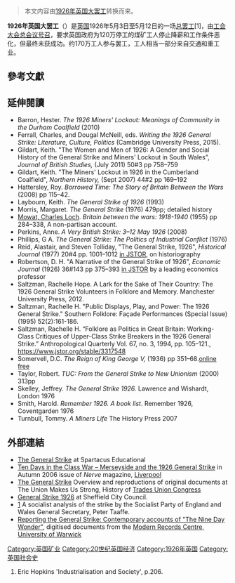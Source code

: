> 本文内容由[1926年英国大罢工](https://zh.wikipedia.org/wiki/1926年英国大罢工)转换而来。


**1926年英国大罢工**（）是[英国](https://zh.wikipedia.org/wiki/英国 "wikilink")1926年5月3日至5月12日的一场[总罢工](https://zh.wikipedia.org/wiki/总罢工 "wikilink")\[1\]，由[工会大会总会议号召](https://zh.wikipedia.org/wiki/工会大会 "wikilink")，要求英国政府为120万停工的煤矿工人停止降薪和工作条件恶化，但最终未获成功。约170万工人参与罢工，工人相当一部分来自交通和重工业。

## 參考文獻

## 延伸閱讀

  - Barron, Hester. *The 1926 Miners' Lockout: Meanings of Community in the Durham Coalfield* (2010)
  - Ferrall, Charles, and Dougal McNeill, eds. *Writing the 1926 General Strike: Literature, Culture, Politics* (Cambridge University Press, 2015).
  - Gildart, Keith. "The Women and Men of 1926: A Gender and Social History of the General Strike and Miners' Lockout in South Wales", *Journal of British Studies,* (July 2011) 50\#3 pp 758–759
  - Gildart, Keith. "The Miners' Lockout in 1926 in the Cumberland Coalfield", *Northern History,* (Sept 2007) 44\#2 pp 169–192
  - Hattersley, Roy. *Borrowed Time: The Story of Britain Between the Wars* (2008) pp 115–42.
  - Laybourn, Keith. *The General Strike of 1926* (1993)
  - Morris, Margaret. *The General Strike* (1976) 479pp; detailed history
  - [Mowat, Charles Loch](https://zh.wikipedia.org/wiki/Mowat,_Charles_Loch "wikilink"). *Britain between the wars: 1918-1940* (1955) pp 284–338, A non-partisan account.
  - Perkins, Anne. *A Very British Strike: 3–12 May 1926* (2008)
  - Phillips, G A. *The General Strike: The Politics of Industrial Conflict* (1976)
  - Reid, Alastair, and Steven Tolliday, "The General Strike, 1926", *Historical Journal* (1977) 20\#4 pp. 1001–1012 [in JSTOR](https://www.jstor.org/stable/2638422), on historiography
  - Robertson, D. H. "A Narrative of the General Strike of 1926", *Economic Journal* (1926) 36\#143 pp 375–393 [in JSTOR](https://www.jstor.org/stable/2959789) by a leading economics professor
  - Saltzman, Rachelle Hope. A Lark for the Sake of Their Country: The 1926 General Strike Volunteers in Folklore and Memory. Manchester University Press, 2012.
  - Saltzman, Rachelle H. "Public Displays, Play, and Power: The 1926 General Strike." Southern Folklore: Façade Performances (Special Issue) (1995) 52(2):161-186.
  - Saltzman, Rachelle H. “Folklore as Politics in Great Britain: Working-Class Critiques of Upper-Class Strike Breakers in the 1926 General Strike.” Anthropological Quarterly Vol. 67, no. 3, 1994, pp. 105–121., <https://www.jstor.org/stable/3317548>
  - Somervell, D.C. *The Reign of King George V,* (1936) pp 351–68.[online free](https://archive.org/details/in.ernet.dli.2015.176466)
  - Taylor, Robert. *TUC: From the General Strike to New Unionism* (2000) 313pp
  - Skelley, Jeffrey. *The General Strike 1926.* Lawrence and Wishardt, London 1976
  - Smith, Harold. *Remember 1926. A book list*. Remember 1926, Coventgarden 1976
  - Turnbull, Tommy. *A Miners Life* The History Press 2007

## 外部連結

  - [The General Strike](http://www.spartacus-educational.com/TUgeneral.htm) at Spartacus Educational
  - [Ten Days in the Class War – Merseyside and the 1926 General Strike](https://web.archive.org/web/20070224090246/http://www.catalystmedia.org.uk/issues/nerve9/general_strike.php) in Autumn 2006 issue of *Nerve* magazine, [Liverpool](https://zh.wikipedia.org/wiki/Liverpool "wikilink")
  - [The General Strike](http://www.unionhistory.info/generalstrike/index.php) Overview and reproductions of original documents at The Union Makes Us Strong, History of [Trades Union Congress](https://zh.wikipedia.org/wiki/Trades_Union_Congress "wikilink")
  - [General Strike 1926](https://web.archive.org/web/20110219053408/http://www.sheffield.gov.uk/libraries/archives-and-local-studies/publications/general-strike) at Sheffield City Council.
  - [1](http://www.socialistworld.net/doc/2247) A socialist analysis of the strike by the Socialist Party of England and Wales General Secretary, Peter Taaffe.
  - [Reporting the General Strike: Contemporary accounts of "The Nine Day Wonder"](http://www2.warwick.ac.uk/services/library/mrc/explorefurther/digital/gs), digitised documents from the [Modern Records Centre, University of Warwick](https://zh.wikipedia.org/wiki/Modern_Records_Centre,_University_of_Warwick "wikilink")

[Category:英国矿业](https://zh.wikipedia.org/wiki/Category:英国矿业 "wikilink") [Category:20世纪英国经济](https://zh.wikipedia.org/wiki/Category:20世纪英国经济 "wikilink") [Category:1926年英国](https://zh.wikipedia.org/wiki/Category:1926年英国 "wikilink") [Category:英国社会史](https://zh.wikipedia.org/wiki/Category:英国社会史 "wikilink")

1.  Eric Hopkins 'Industrialisation and Society', p.206.